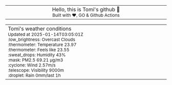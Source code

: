 
<div align="center">
<table>
<tbody>
<td align="center">
<img width="2000" height="0"><br>
Hello, this is Tomi's github 👋<br>
<sup>Built with ❤️, GO & Github Actions</sup><br>
<img width="2000" height="0">
</td>
</tbody>
</table>
</div>
<table>
<tbody>
<td align="left">
<img width="2000" height="0"><br>
Tomi's weather conditions<br>
<sup>Updated at 2025-01-14T03:05:01Z</sup><br>
<sup>:low_brightness: Overcast Clouds</sup><br>
<sup>:thermometer: Temperature 23.97 </sup><br>
<sup>:thermometer: Feels like 23.55</sup><br>
<sup>:sweat_drops: Humidity 43%</sup><br>
<sup>:mask: PM2.5 69.21 μg/m3</sup><br>
<sup>:cyclone: Wind 2.57m/s </sup><br>
<sup>:telescope: Visibility 9000m </sup><br>
<sup>:droplet: Rain 0mm/last 1h </sup><br>
<img width="2000" height="0">
</td>
<td align="left">
<img width="2000" height="0"><br>
<br>
<img width="2000" height="0">
</td>
</tbody>
</table>
</div>
    